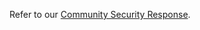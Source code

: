 Refer to our [Community Security Response](https://github.com/open-cluster-management/community/blob/main/SECURITY.md).